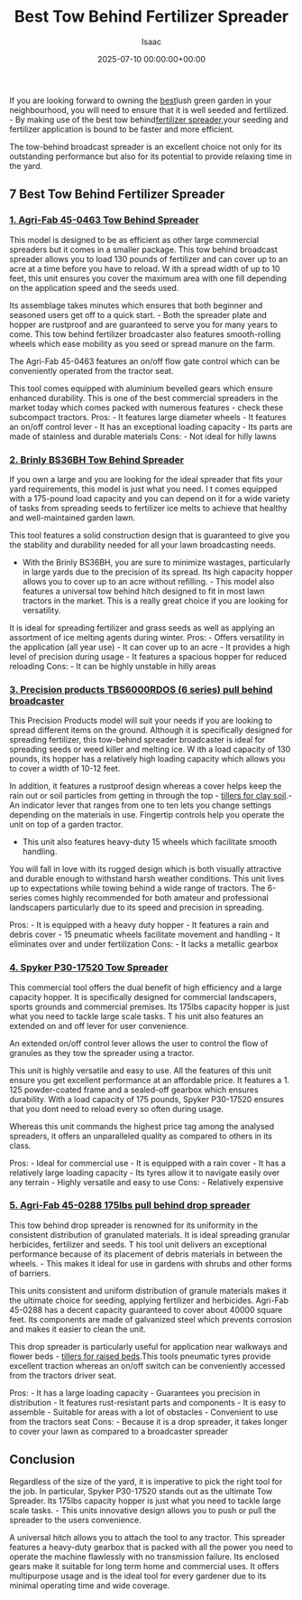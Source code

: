 ﻿---
title: Best Tow Behind Fertilizer Spreader
description: If you are looking forward to owning the best lush green garden in your neighbourhood, you will need to ensure that it is well seeded and fertilized. - By...
slug: /best-tow-behind-fertilizer-spreader/
date: 2025-07-10 00:00:00+00:00
lastmod: 2025-07-10 00:00:00+03:00
author: Isaac
categories:
- Product Reviews
- Tillers
tags:
- product-reviews
- best
- tow
layout: post
---

If you are looking forward to owning the [best](https://pestpolicy.com/best-chipmunk-repellents/)lush green garden in your neighbourhood, you will need to ensure that it is well seeded and fertilized. - By making use of the best tow behind[fertilizer spreader](http://ijirst.org/Article.php?manuscript=IJIRSTV3I11107),your seeding and fertilizer application is bound to be faster and more efficient.

The tow-behind broadcast spreader is an excellent choice not only for its outstanding performance but also for its potential to provide relaxing time in the yard.

##  7 Best Tow Behind Fertilizer Spreader

###  [1. Agri-Fab 45-0463 Tow Behind Spreader](https://www.amazon.com/dp/B002U0KDHI/?tag=p-policy-20)

This model is designed to be as efficient as other large commercial spreaders but it comes in a smaller package. This tow behind broadcast spreader allows you to load 130 pounds of fertilizer and can cover up to an acre at a time before you have to reload. W ith a spread width of up to 10 feet, this unit ensures you cover the maximum area with one fill depending on the application speed and the seeds used.

Its assemblage takes minutes which ensures that both beginner and seasoned users get off to a quick start. - Both the spreader plate and hopper are rustproof and are guaranteed to serve you for many years to come. This tow behind fertilizer broadcaster also features smooth-rolling wheels which ease mobility as you seed or spread manure on the farm.

The Agri-Fab 45-0463 features an on/off flow gate control which can be conveniently operated from the tractor seat.

This tool comes equipped with aluminium bevelled gears which ensure enhanced durability. This is one of the best commercial spreaders in the market today which comes packed with numerous features - check these subcompact tractors. Pros: - It features large diameter wheels - It features an on/off control lever - It has an exceptional loading capacity - Its parts are made of stainless and durable materials Cons: - Not ideal for hilly lawns

###  [2. Brinly BS36BH Tow Behind Spreader](https://www.amazon.com/dp/B002U0KDHI/?tag=p-policy-20)

If you own a large and you are looking for the ideal spreader that fits your yard requirements, this model is just what you need. I t comes equipped with a 175-pound load capacity and you can depend on it for a wide variety of tasks from spreading seeds to fertilizer ice melts to achieve that healthy and well-maintained garden lawn.

This tool features a solid construction design that is guaranteed to give you the stability and durability needed for all your lawn broadcasting needs.

- With the Brinly BS36BH, you are sure to minimize wastages, particularly in large yards due to the precision of its spread. Its high capacity hopper allows you to cover up to an acre without refilling. - This model also features a universal tow behind hitch designed to fit in most lawn tractors in the market. This is a really great choice if you are looking for versatility.

It is ideal for spreading fertilizer and grass seeds as well as applying an assortment of ice melting agents during winter. Pros: - Offers versatility in the application (all year use) - It can cover up to an acre - It provides a high level of precision during usage - It features a spacious hopper for reduced reloading Cons: - It can be highly unstable in hilly areas

###  [3. Precision products TBS6000RDOS (6 series) pull behind broadcaster](https://www.amazon.com/dp/B000PSUS0Y/?tag=p-policy-20)

This Precision Products model will suit your needs if you are looking to spread different items on the ground. Although it is specifically designed for spreading fertilizer, this tow-behind spreader broadcaster is ideal for spreading seeds or weed killer and melting ice. W ith a load capacity of 130 pounds, its hopper has a relatively high loading capacity which allows you to cover a width of 10-12 feet.

In addition, it features a rustproof design whereas a cover helps keep the rain out or soil particles from getting in through the top - [tillers for clay soil](https://pestpolicy.com/best-electric-tiller-for-clay-soil/).- An indicator lever that ranges from one to ten lets you change settings depending on the materials in use. Fingertip controls help you operate the unit on top of a garden tractor.

- This unit also features heavy-duty 15 wheels which facilitate smooth handling.

You will fall in love with its rugged design which is both visually attractive and durable enough to withstand harsh weather conditions. This unit lives up to expectations while towing behind a wide range of tractors. The 6-series comes highly recommended for both amateur and professional landscapers particularly due to its speed and precision in spreading.

Pros: - It is equipped with a heavy duty hopper - It features a rain and debris cover - 15 pneumatic wheels facilitate movement and handling - It eliminates over and under fertilization Cons: - It lacks a metallic gearbox

###  [4. Spyker P30-17520 Tow Spreader](https://www.amazon.com/dp/B004APFT16/?tag=p-policy-20)

This commercial tool offers the dual benefit of high efficiency and a large capacity hopper. It is specifically designed for commercial landscapers, sports grounds and commercial premises. Its 175lbs capacity hopper is just what you need to tackle large scale tasks. T his unit also features an extended on and off lever for user convenience.

An extended on/off control lever allows the user to control the flow of granules as they tow the spreader using a tractor.

This unit is highly versatile and easy to use. All the features of this unit ensure you get excellent performance at an affordable price. It features a 1. 125 powder-coated frame and a sealed-off gearbox which ensures durability. With a load capacity of 175 pounds, Spyker P30-17520 ensures that you dont need to reload every so often during usage.

Whereas this unit commands the highest price tag among the analysed spreaders, it offers an unparalleled quality as compared to others in its class.

Pros: - Ideal for commercial use - It is equipped with a rain cover - It has a relatively large loading capacity - Its tyres allow it to navigate easily over any terrain - Highly versatile and easy to use Cons: - Relatively expensive

###  [5. Agri-Fab 45-0288 175lbs pull behind drop spreader](https://www.amazon.com/dp/B000KL1L6Q/?tag=p-policy-20)

This tow behind drop spreader is renowned for its uniformity in the consistent distribution of granulated materials. It is ideal spreading granular herbicides, fertilizer and seeds. T his tool unit delivers an exceptional performance because of its placement of debris materials in between the wheels. - This makes it ideal for use in gardens with shrubs and other forms of barriers.

This units consistent and uniform distribution of granule materials makes it the ultimate choice for seeding, applying fertilizer and herbicides. Agri-Fab 45-0288 has a decent capacity guaranteed to cover about 40000 square feet. Its components are made of galvanized steel which prevents corrosion and makes it easier to clean the unit.

This drop spreader is particularly useful for application near walkways and flower beds - [tillers for raised beds](https://pestpolicy.com/best-tiller-for-raised-beds/).This tools pneumatic tyres provide excellent traction whereas an on/off switch can be conveniently accessed from the tractors driver seat.

Pros: - It has a large loading capacity - Guarantees you precision in distribution - It features rust-resistant parts and components - It is easy to assemble - Suitable for areas with a lot of obstacles - Convenient to use from the tractors seat Cons: - Because it is a drop spreader, it takes longer to cover your lawn as compared to a broadcaster spreader

##  Conclusion

Regardless of the size of the yard, it is imperative to pick the right tool for the job. In particular, Spyker P30-17520 stands out as the ultimate Tow Spreader. Its 175lbs capacity hopper is just what you need to tackle large scale tasks. - This units innovative design allows you to push or pull the spreader to the users convenience.

A universal hitch allows you to attach the tool to any tractor. This spreader features a heavy-duty gearbox that is packed with all the power you need to operate the machine flawlessly with no transmission failure. Its enclosed gears make it suitable for long term home and commercial uses. It offers multipurpose usage and is the ideal tool for every gardener due to its minimal operating time and wide coverage.

